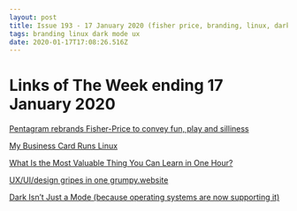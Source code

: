 ```yaml
---
layout: post
title: Issue 193 - 17 January 2020 (fisher price, branding, linux, dark mode ux)
tags: branding linux dark mode ux
date: 2020-01-17T17:08:26.516Z
---
```

# Links of The Week ending 17 January 2020

<a href="https://www.pentagram.com/work/fisher-price/story" title="Pentagram rebrands Fisher-Price to convey fun, play and silliness" alt="Pentagram rebrands Fisher-Price to convey fun, play and silliness" target="_blank">Pentagram rebrands Fisher-Price to convey fun, play and silliness</a>

<a href="https://www.thirtythreeforty.net/posts/2019/12/my-business-card-runs-linux/" title="My Business Card Runs Linux" alt="My Business Card Runs Linux" target="_blank">My Business Card Runs Linux</a>

<a href="https://quanticdev.com/articles/most-valuable-thing-to-learn-in-one-hour/" title="What Is the Most Valuable Thing You Can Learn in One Hour?" alt="What Is the Most Valuable Thing You Can Learn in One Hour?" target="_blank">What Is the Most Valuable Thing You Can Learn in One Hour?</a>

<a href="https://grumpy.website/" title="UX/UI/design gripes in one grumpy.website" alt="UX/UI/design gripes in one grumpy.website" target="_blank">UX/UI/design gripes in one grumpy.website</a>

<a href="https://www.uxmatters.com/mt/archives/2020/01/dark-isnt-just-a-mode.php" title="Dark Isn’t Just a Mode (because operating systems are now supporting it)" alt="Dark Isn’t Just a Mode (because operating systems are now supporting it)" target="_blank">Dark Isn’t Just a Mode (because operating systems are now supporting it)</a>